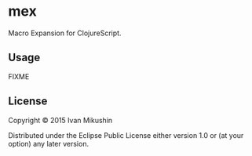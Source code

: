 # mex

Macro Expansion for ClojureScript.

## Usage

FIXME

## License

Copyright © 2015 Ivan Mikushin

Distributed under the Eclipse Public License either version 1.0 or (at
your option) any later version.
